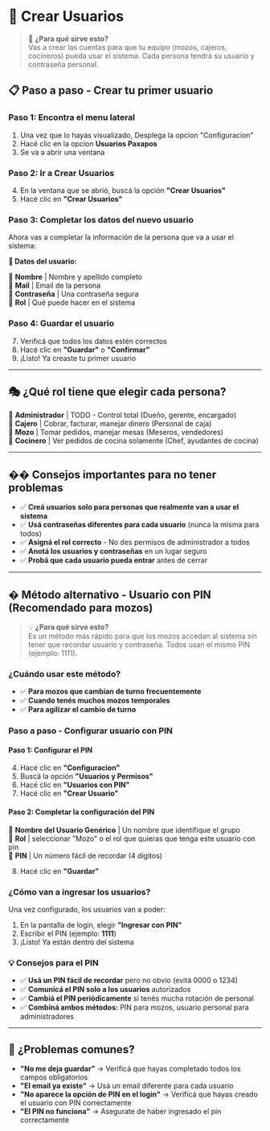 ﻿
# 👥 Crear Usuarios
<div id="crear-usuarios"></div>

> 🎯 **¿Para qué sirve esto?**  
> Vas a crear las cuentas para que tu equipo (mozos, cajeros, cocineros) pueda usar el sistema. Cada persona tendrá su usuario y contraseña personal.



## 📋 **Paso a paso - Crear tu primer usuario**

### **Paso 1: Encontra el menu lateral**
1. Una vez que lo hayas visualizado, Desplega la opcion "Configuracion"
2. Hacé clic en la opcion **Usuarios Paxapos**
3. Se va a abrir una ventana

### **Paso 2: Ir a Crear Usuarios**
4. En la ventana que se abrió, buscá la opción **"Crear Usuarios"**
5. Hacé clic en **"Crear Usuarios"**

### **Paso 3: Completar los datos del nuevo usuario**
Ahora vas a completar la información de la persona que va a usar el sistema:

**📝 Datos del usuario:**

🔹 **Nombre** | Nombre y apellido completo  
🔹 **Mail** | Email de la persona  
🔹 **Contraseña** | Una contraseña segura  
🔹 **Rol** | Qué puede hacer en el sistema

### **Paso 4: Guardar el usuario**
7. Verificá que todos los datos estén correctos
8. Hacé clic en **"Guardar"** o **"Confirmar"**
9. ¡Listo! Ya creaste tu primer usuario

---

## 🎭 **¿Qué rol tiene que elegir cada persona?**

🔹 **Administrador** | TODO - Control total (Dueño, gerente, encargado)  
🔹 **Cajero** | Cobrar, facturar, manejar dinero (Personal de caja)  
🔹 **Mozo** | Tomar pedidos, manejar mesas (Meseros, vendedores)  
🔹 **Cocinero** | Ver pedidos de cocina solamente (Chef, ayudantes de cocina)

---

## �� **Consejos importantes para no tener problemas**
- ✅ **Creá usuarios solo para personas que realmente van a usar el sistema**
- ✅ **Usá contraseñas diferentes para cada usuario** (nunca la misma para todos)
- ✅ **Asigná el rol correcto** - No des permisos de administrador a todos
- ✅ **Anotá los usuarios y contraseñas** en un lugar seguro
- ✅ **Probá que cada usuario pueda entrar** antes de cerrar

---

## � **Método alternativo - Usuario con PIN (Recomendado para mozos)**

> 💡 **¿Para qué sirve esto?**  
> Es un método más rápido para que los mozos accedan al sistema sin tener que recordar usuario y contraseña. Todos usan el mismo PIN (ejemplo: 1111).

### **¿Cuándo usar este método?**
- ✅ **Para mozos que cambian de turno frecuentemente**
- ✅ **Cuando tenés muchos mozos temporales**  
- ✅ **Para agilizar el cambio de turno**


### **Paso a paso - Configurar usuario con PIN**

#### **Paso 1: Configurar el PIN**
4. Hacé clic en **"Configuracion"**
5. Buscá la opción **"Usuarios y Permisos"**
6. Hacé clic en **"Usuarios con PIN"**
7. Hacé clic en **"Crear Usuario"**

#### **Paso 2: Completar la configuración del PIN**

🔹 **Nombre del Usuario Genérico** | Un nombre que identifique el grupo  
🔹 **Rol** | seleccionar "Mozo" o el rol que quieras que tenga este usuario con pin  
🔹 **PIN** | Un número fácil de recordar (4 dígitos)

8. Hacé clic en **"Guardar"**

### **¿Cómo van a ingresar los usuarios?**
Una vez configurado, los usuarios van a poder:
1. En la pantalla de login, elegir **"Ingresar con PIN"**
2. Escribir el PIN (ejemplo: **1111**)
3. ¡Listo! Ya están dentro del sistema

### **💡 Consejos para el PIN**
- ✅ **Usá un PIN fácil de recordar** pero no obvio (evitá 0000 o 1234)
- ✅ **Comunicá el PIN solo a los usuarios** autorizados
- ✅ **Cambiá el PIN periódicamente** si tenés mucha rotación de personal
- ✅ **Combiná ambos métodos:** PIN para mozos, usuario personal para administradores

---

## 🚨 **¿Problemas comunes?**
- **"No me deja guardar"** → Verificá que hayas completado todos los campos obligatorios
- **"El email ya existe"** → Usá un email diferente para cada usuario
- **"No aparece la opción de PIN en el login"** → Verificá que hayas creado el usuario con PIN correctamente
- **"El PIN no funciona"** → Asegurate de haber ingresado el pin correctamente
